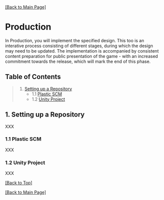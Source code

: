 [[Back to Main Page]](../README.md/#production-guide-for-solo-game-development)

# Production

In Production, you will implement the specified design. This too is an interative process consisting of different stages, during which the design may need to be updated. The implementation is accompanied by consistent content preparation for public presentation of the game - with an increased commitment towards the release, which will mark the end of this phase.

<a name="toc"></a>
## Table of Contents

> 1. [Setting up a Repository](#repository)
>    - 1.1 [Plastic SCM](#plastic-scm)
>    - 1.2 [Unity Project](#unity-project)

<a name="repository"></a>
## 1. Setting up a Repository

XXX

<a name="plastic-scm"></a>
### 1.1 Plastic SCM

XXX

<a name="unity-project"></a>
### 1.2 Unity Project

XXX

[[Back to Top]](#production)

[[Back to Main Page]](../README.md/#production-guide-for-solo-game-development)
